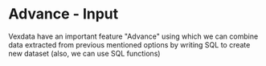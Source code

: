 # Advance - Input

Vexdata have an important feature "Advance" using which we can combine data extracted from previous mentioned options by writing SQL to create new dataset (also, we can use SQL functions)
